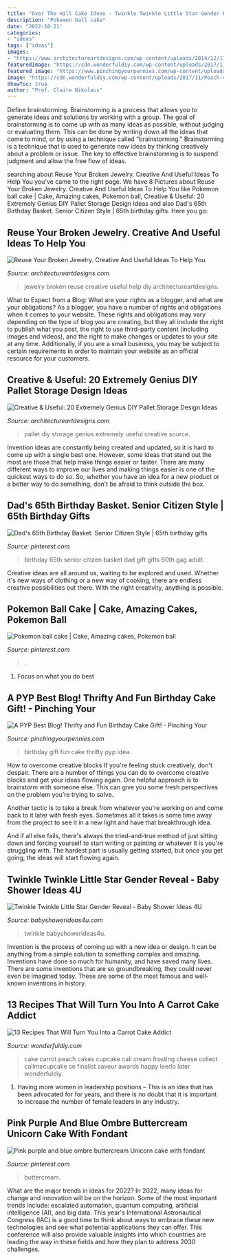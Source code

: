 ```yaml
---
title: "Over The Hill Cake Ideas - Twinkle Twinkle Little Star Gender Reveal"
description: "Pokemon ball cake"
date: "2022-10-21"
categories:
- "ideas"
tags: ["ideas"]
images:
- "https://www.architectureartdesigns.com/wp-content/uploads/2014/12/1716.jpg"
featuredImage: "https://cdn.wonderfuldiy.com/wp-content/uploads/2017/11/Peach-carrot-cake--682x1024.jpeg"
featured_image: "https://www.pinchingyourpennies.com/wp-content/uploads/2012/10/IMG_9319copy1.jpg"
image: "https://cdn.wonderfuldiy.com/wp-content/uploads/2017/11/Peach-carrot-cake--682x1024.jpeg"
ShowToc: true
author: "Prof. Claire Nikolaus"
---
```



Define brainstorming.
Brainstorming is a process that allows you to generate ideas and solutions by working with a group. The goal of brainstorming is to come up with as many ideas as possible, without judging or evaluating them. This can be done by writing down all the ideas that come to mind, or by using a technique called "brainstorming." Brainstorming is a technique that is used to generate new ideas by thinking creatively about a problem or issue. The key to effective brainstorming is to suspend judgment and allow the free flow of ideas.

	

		
searching about Reuse Your Broken Jewelry. Creative And Useful Ideas To Help You you've came to the right page. We have 8 Pictures about Reuse Your Broken Jewelry. Creative And Useful Ideas To Help You like Pokemon ball cake | Cake, Amazing cakes, Pokemon ball, Creative &amp; Useful: 20 Extremely Genius DIY Pallet Storage Design Ideas and also Dad&#039;s 65th Birthday Basket. Senior Citizen Style | 65th birthday gifts. Here you go:
		
    
## Reuse Your Broken Jewelry. Creative And Useful Ideas To Help You

<img loading=lazy src="https://www.architectureartdesigns.com/wp-content/uploads/2013/04/ArchitectureArtDesigns-2933.jpg" onerror="this.onerror=null;this.src='https://tse1.mm.bing.net/th?id=OIP.kMc_mJUKsSu0NKPSLkyInQAAAA&amp;pid=15.1';" alt="Reuse Your Broken Jewelry. Creative And Useful Ideas To Help You">

_Source: architectureartdesigns.com_

>jewelry broken reuse creative useful help diy architectureartdesigns. 

	

What to Expect from a Blog: What are your rights as a blogger, and what are your obligations?
As a blogger, you have a number of rights and obligations when it comes to your website. These rights and obligations may vary depending on the type of blog you are creating, but they all include the right to publish what you post, the right to use third-party content (including images and videos), and the right to make changes or updates to your site at any time. Additionally, if you are a small business, you may be subject to certain requirements in order to maintain your website as an official resource for your customers.

    
## Creative &amp; Useful: 20 Extremely Genius DIY Pallet Storage Design Ideas

<img loading=lazy src="https://www.architectureartdesigns.com/wp-content/uploads/2014/12/1716.jpg" onerror="this.onerror=null;this.src='https://tse1.mm.bing.net/th?id=OIP.bxdesK2dae7ei60U0I2NyQHaO3&amp;pid=15.1';" alt="Creative &amp; Useful: 20 Extremely Genius DIY Pallet Storage Design Ideas">

_Source: architectureartdesigns.com_

>pallet diy storage genius extremely useful creative source. 

	

Invention ideas are constantly being created and updated, so it is hard to come up with a single best one. However, some ideas that stand out the most are those that help make things easier or faster. There are many different ways to improve our lives and making things easier is one of the quickest ways to do so. So, whether you have an idea for a new product or a better way to do something, don’t be afraid to think outside the box.

    
## Dad&#039;s 65th Birthday Basket. Senior Citizen Style | 65th Birthday Gifts

<img loading=lazy src="https://i.pinimg.com/736x/5b/6d/65/5b6d65791755975cc4004b2bbccfad85--th-birthday-party-ideas--birthday.jpg" onerror="this.onerror=null;this.src='https://tse4.mm.bing.net/th?id=OIP.zkwGWcZrfEI4JWqpZHVvGAHaNL&amp;pid=15.1';" alt="Dad&#039;s 65th Birthday Basket. Senior Citizen Style | 65th birthday gifts">

_Source: pinterest.com_

>birthday 65th senior citizen basket dad gift gifts 60th gag adult. 

	

Creative ideas are all around us, waiting to be explored and used. Whether it's new ways of clothing or a new way of cooking, there are endless creative possibilities out there. With the right creativity, anything is possible.

    
## Pokemon Ball Cake | Cake, Amazing Cakes, Pokemon Ball

<img loading=lazy src="https://i.pinimg.com/736x/06/ee/19/06ee19832deb198da6d88bde297966f9--pokemon-amazing-cakes.jpg" onerror="this.onerror=null;this.src='https://tse4.mm.bing.net/th?id=OIP.1gLkJ9SfrjNz4d9XTp0trADNEw&amp;pid=15.1';" alt="Pokemon ball cake | Cake, Amazing cakes, Pokemon ball">

_Source: pinterest.com_

>. 

	

1. Focus on what you do best

    
## A PYP Best Blog! Thrifty And Fun Birthday Cake Gift! - Pinching Your

<img loading=lazy src="https://www.pinchingyourpennies.com/wp-content/uploads/2012/10/IMG_9319copy1.jpg" onerror="this.onerror=null;this.src='https://tse2.mm.bing.net/th?id=OIP.mpuCBCiHuhB3D6fAmcqcFgHaLH&amp;pid=15.1';" alt="A PYP Best Blog! Thrifty and Fun Birthday Cake Gift! - Pinching Your">

_Source: pinchingyourpennies.com_

>birthday gift fun cake thrifty pyp idea. 

	

How to overcome creative blocks
If you're feeling stuck creatively, don't despair. There are a number of things you can do to overcome creative blocks and get your ideas flowing again.
One helpful approach is to brainstorm with someone else. This can give you some fresh perspectives on the problem you're trying to solve.

Another tactic is to take a break from whatever you're working on and come back to it later with fresh eyes. Sometimes all it takes is some time away from the project to see it in a new light and have that breakthrough idea.

And if all else fails, there's always the tried-and-true method of just sitting down and forcing yourself to start writing or painting or whatever it is you're struggling with. The hardest part is usually getting started, but once you get going, the ideas will start flowing again.

    
## Twinkle Twinkle Little Star Gender Reveal - Baby Shower Ideas 4U

<img loading=lazy src="https://babyshowerideas4u.com/wp-content/uploads/2014/12/71-600x900.jpeg" onerror="this.onerror=null;this.src='https://tse4.mm.bing.net/th?id=OIP.KuPQJKCRIKL2LTUZtOAxNQHaLH&amp;pid=15.1';" alt="Twinkle Twinkle Little Star Gender Reveal - Baby Shower Ideas 4U">

_Source: babyshowerideas4u.com_

>twinkle babyshowerideas4u. 

	

Invention is the process of coming up with a new idea or design. It can be anything from a simple solution to something complex and amazing. Inventions have done so much for humanity, and have saved many lives. There are some inventions that are so groundbreaking, they could never even be imagined today. These are some of the most famous and well-known inventions in history.

    
## 13 Recipes That Will Turn You Into A Carrot Cake Addict

<img loading=lazy src="https://cdn.wonderfuldiy.com/wp-content/uploads/2017/11/Peach-carrot-cake--682x1024.jpeg" onerror="this.onerror=null;this.src='https://tse1.mm.bing.net/th?id=OIP.7xngI3fdY22xN_VvFDq1tgHaLH&amp;pid=15.1';" alt="13 Recipes That Will Turn You Into a Carrot Cake Addict">

_Source: wonderfuldiy.com_

>cake carrot peach cakes cupcake call cream frosting cheese collect callmecupcake se finalist saveur awards happy leerlo later wonderfuldiy. 

	

1. Having more women in leadership positions – This is an idea that has been advocated for for years, and there is no doubt that it is important to increase the number of female leaders in any industry.

    
## Pink Purple And Blue Ombre Buttercream Unicorn Cake With Fondant

<img loading=lazy src="https://i.pinimg.com/736x/96/62/3d/96623dd5a325971621efde008180b1f6.jpg" onerror="this.onerror=null;this.src='https://tse2.mm.bing.net/th?id=OIP.clYfraGhwbywXFxkh6KkAwHaLW&amp;pid=15.1';" alt="Pink purple and blue ombre buttercream Unicorn cake with fondant">

_Source: pinterest.com_

>buttercream. 

	

What are the major trends in ideas for 2022?
In 2022, many ideas for change and innovation will be on the horizon. Some of the most important trends include: escalated automation, quantum computing, artificial intelligence (AI), and big data. 
This year's International Astronautical Congress (IAC) is a good time to think about ways to embrace these new technologies and see what potential applications they can offer. This conference will also provide valuable insights into which countries are leading the way in these fields and how they plan to address 2030 challenges.

